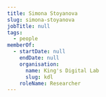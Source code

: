 ```yaml
---
title: Simona Stoyanova
slug: simona-stoyanova
jobTitle: null
tags:
  - people
memberOf:
  - startDate: null
    endDate: null
    organisation:
      name: King's Digital Lab
      slug: kdl
    roleName: Researcher
---
```

